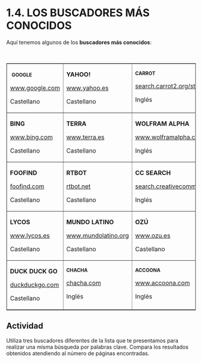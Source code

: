 
# 1.4. LOS BUSCADORES MÁS CONOCIDOS

Aquí tenemos algunos de los **buscadores más conocidos**:

 
<table border="1" cellspacing="0" cellpadding="0">
<tbody>
<tr>
<td valign="top" width="217">
<p><span>&nbsp;<span style="font-size: medium;"><strong style="font-size: 0.8em; text-align: justify;">GOOGLE</strong></span></span></p>
<p><a href="http://www.google.com" target="_blank">www.google.com</a></p>
<p>Castellano</p>
</td>
<td valign="top" width="217">
<p><strong>YAHOO!</strong></p>
<p><a href="http://www.yahoo.es" target="_blank">www.yahoo.es</a></p>
<p>Castellano</p>
</td>
<td valign="top" width="217">
<p><span style="font-size: medium;"><strong style="font-size: 0.8em; text-align: justify;">CARROT</strong></span></p>
<p><a href="http://search.carrot2.org/stable/search" target="_blank">search.carrot2.org/stable/search</a></p>
<p>Inglés</p>
</td>
</tr>
<tr>
<td valign="top" width="217">
<p><strong>BING</strong></p>
<p><a href="http://www.bing.com" target="_blank">www.bing.com</a></p>
<p>Castellano</p>
</td>
<td valign="top" width="217">
<p><strong>TERRA</strong></p>
<p><a href="http://www.terra.es" target="_blank">www.terra.es</a></p>
<p>Castellano</p>
</td>
<td valign="top" width="217">
<p><strong>WOLFRAM ALPHA</strong></p>
<p><a href="http://www.wolframalpha.com" target="_blank">www.wolframalpha.com</a></p>
<p>Inglés</p>
</td>
</tr>
<tr>
<td valign="top" width="217">
<p><strong>FOOFIND</strong></p>
<p><a href="http://foofind.com/" target="_blank">foofind.com</a></p>
<p>Castellano</p>
</td>
<td valign="top" width="217">
<p><strong>RTBOT</strong></p>
<p><a href="http://rtbot.net" target="_blank">rtbot.net</a></p>
<p>Castellano</p>
</td>
<td valign="top" width="217">
<p><strong>CC SEARCH</strong></p>
<p><a href="http://search.creativecommons.org/" target="_blank">search.creativecommons.org/</a></p>
<p>Inglés</p>
</td>
</tr>
<tr>
<td valign="top" width="217">
<p><strong>LYCOS</strong></p>
<p><a href="http://www.lycos.es" target="_blank">www.lycos.es</a></p>
<p>Castellano</p>
</td>
<td valign="top" width="217">
<p><strong>MUNDO LATINO</strong></p>
<p><a href="http://www.mundolatino.org" target="_blank">www.mundolatino.org</a></p>
<p>Castellano</p>
</td>
<td valign="top" width="217">
<p><strong>OZÚ</strong></p>
<p><a href="http://www.ozu.es" target="_blank">www.ozu.es</a></p>
<p>Castellano</p>
</td>
</tr>
<tr>
<td valign="top" width="217">
<p><strong>DUCK DUCK GO</strong></p>
<p><a href="http://duckduckgo.com" target="_blank">duckduckgo.com</a></p>
<p>Castellano</p>
</td>
<td valign="top" width="217">
<p><span style="font-size: medium;"><strong style="font-size: 0.8em; text-align: justify;">CHACHA</strong></span></p>
<p><a href="http://chacha.com" target="_blank">chacha.com</a></p>
<p>Inglés</p>
</td>
<td valign="top" width="217">
<p><span style="font-size: medium;"><strong style="font-size: 0.8em; text-align: justify;">ACCOONA</strong></span></p>
<p><a href="http://www.accoona.com" target="_blank">www.accoona.com</a></p>
<p>Inglés</p>
</td>
</tr>
</tbody>
</table>

## Actividad

Utiliza tres buscadores diferentes de la lista que te presentamos para realizar una misma búsqueda por palabras clave. Compara los resultados obtenidos atendiendo al número de páginas encontradas.

